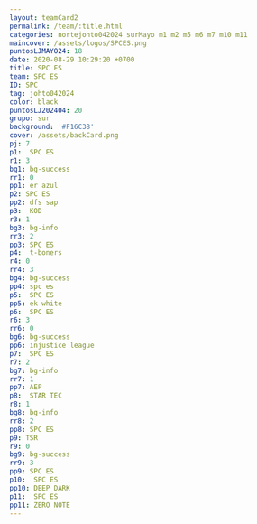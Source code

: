```yaml
---
layout: teamCard2
permalink: /team/:title.html
categories: nortejohto042024 surMayo m1 m2 m5 m6 m7 m10 m11
maincover: /assets/logos/SPCES.png
puntosLJMAYO24: 18
date: 2020-08-29 10:29:20 +0700
title: SPC ES
team: SPC ES
ID: SPC
tag: johto042024
color: black
puntosLJ202404: 20
grupo: sur
background: '#F16C38'
cover: /assets/backCard.png
pj: 7
p1:  SPC ES
r1: 3
bg1: bg-success
rr1: 0
pp1: er azul
p2: SPC ES
pp2: dfs sap
p3:  KOD
r3: 1
bg3: bg-info
rr3: 2
pp3: SPC ES
p4:  t-boners
r4: 0
rr4: 3
bg4: bg-success
pp4: spc es
p5:  SPC ES
pp5: ek white
p6:  SPC ES
r6: 3
rr6: 0
bg6: bg-success
pp6: injustice league
p7:  SPC ES
r7: 2
bg7: bg-info
rr7: 1
pp7: AEP
p8:  STAR TEC
r8: 1
bg8: bg-info
rr8: 2
pp8: SPC ES
p9: TSR
r9: 0
bg9: bg-success
rr9: 3
pp9: SPC ES
p10:  SPC ES
pp10: DEEP DARK
p11:  SPC ES
pp11: ZERO NOTE
---
```



